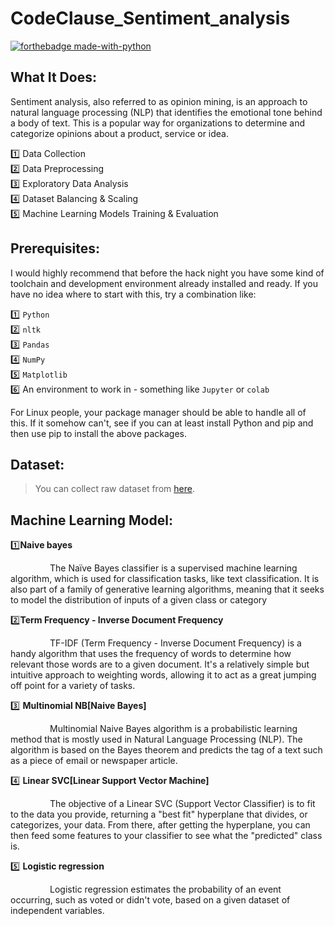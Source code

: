 # CodeClause_Sentiment_analysis

[![forthebadge made-with-python](http://ForTheBadge.com/images/badges/made-with-python.svg)](https://www.python.org/)<br>

## What It Does:
Sentiment analysis, also referred to as opinion mining, is an approach to natural language processing (NLP) that identifies the emotional tone behind a body of text. This is a popular way for organizations to determine and categorize opinions about a product, service or idea.


1️⃣ Data Collection <br>
2️⃣ Data Preprocessing <br>
3️⃣ Exploratory Data Analysis <br>
4️⃣ Dataset Balancing & Scaling <br>
5️⃣ Machine Learning Models Training & Evaluation

## Prerequisites:
I would highly recommend that before the hack night you have some kind of toolchain and development environment already installed and ready. If you have no idea where to start with this, try a combination like: <br>


1️⃣ `Python`<br>
2️⃣ `nltk`<br>
3️⃣ `Pandas`<br>
4️⃣ `NumPy`<br>
5️⃣ `Matplotlib`<br>
6️⃣ An environment to work in - something like `Jupyter` or `colab`<br>

For Linux people, your package manager should be able to handle all of this. If it somehow can't, see if you can at least install Python and pip and then use pip to install the above packages.

## Dataset:

> You can collect raw dataset from [here](https://www.kaggle.com/datasets/abhi8923shriv/sentiment-analysis-dataset).

## Machine Learning Model:

1️⃣**Naive bayes**

&nbsp;&nbsp;&nbsp;&nbsp;&nbsp;&nbsp;&nbsp;&nbsp;&nbsp;&nbsp;&nbsp;&nbsp;&nbsp;&nbsp;&nbsp;&nbsp;The Naïve Bayes classifier is a supervised machine learning algorithm, which is used for classification tasks, like text classification. It is also part of a family of generative learning algorithms, meaning that it seeks to model the distribution of inputs of a given class or category


2️⃣**Term Frequency - Inverse Document Frequency**

&nbsp;&nbsp;&nbsp;&nbsp;&nbsp;&nbsp;&nbsp;&nbsp;&nbsp;&nbsp;&nbsp;&nbsp;&nbsp;&nbsp;&nbsp;&nbsp;TF-IDF (Term Frequency - Inverse Document Frequency) is a handy algorithm that uses the frequency of words to determine how relevant those words are to a given document. It's a relatively simple but intuitive approach to weighting words, allowing it to act as a great jumping off point for a variety of tasks.


3️⃣ **Multinomial NB[Naive Bayes]**

&nbsp;&nbsp;&nbsp;&nbsp;&nbsp;&nbsp;&nbsp;&nbsp;&nbsp;&nbsp;&nbsp;&nbsp;&nbsp;&nbsp;&nbsp;&nbsp;Multinomial Naive Bayes algorithm is a probabilistic learning method that is mostly used in Natural Language Processing (NLP). The algorithm is based on the Bayes theorem and predicts the tag of a text such as a piece of email or newspaper article.


4️⃣ **Linear SVC[Linear Support Vector Machine]**

&nbsp;&nbsp;&nbsp;&nbsp;&nbsp;&nbsp;&nbsp;&nbsp;&nbsp;&nbsp;&nbsp;&nbsp;&nbsp;&nbsp;&nbsp;&nbsp;The objective of a Linear SVC (Support Vector Classifier) is to fit to the data you provide, returning a "best fit" hyperplane that divides, or categorizes, your data. From there, after getting the hyperplane, you can then feed some features to your classifier to see what the "predicted" class is.


5️⃣ **Logistic regression**

&nbsp;&nbsp;&nbsp;&nbsp;&nbsp;&nbsp;&nbsp;&nbsp;&nbsp;&nbsp;&nbsp;&nbsp;&nbsp;&nbsp;&nbsp;&nbsp;Logistic regression estimates the probability of an event occurring, such as voted or didn't vote, based on a given dataset of independent variables.

#
